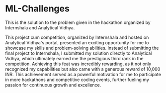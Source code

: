 # ML-Challenges
This is the solution to the problem given in the hackathon organized by Internshala and Analytical Vidhya.

This project cum competition, organized by Internshala and hosted on Analytical Vidhya's portal, presented an exciting opportunity for me to showcase my skills and problem-solving abilities. Instead of submitting the final project to Internshala, I submitted my solution directly to Analytical Vidhya, which ultimately earned me the prestigious third rank in the competition. Achieving this feat was incredibly rewarding, as it not only recognized my capabilities but also came with a generous reward of 10,000 INR. This achievement served as a powerful motivation for me to participate in more hackathons and competitive coding events, further fueling my passion for continuous growth and excellence.
